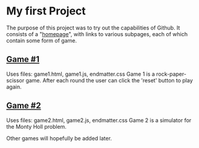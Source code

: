 # My first Project
The purpose of this project was to try out the capabilities of Github. It consists of a "[homepage](https://tz-fi.github.io/my-first-project/)", with links to various subpages, each of which contain some form of game.

## [Game #1](https://tz-fi.github.io/my-first-project/game1.html)
Uses files: game1.html, game1.js, endmatter.css
Game 1 is a rock-paper-scissor game. After each round the user can click the 'reset' button to play again.

## [Game #2](https://tz-fi.github.io/my-first-project/game2.html)
Uses files: game2.html, game2.js, endmatter.css
Game 2 is a simulator for the Monty Holl problem.

Other games will hopefully be added later.
